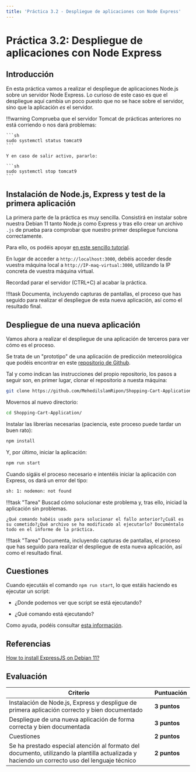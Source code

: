 ```yaml
---
title: 'Práctica 3.2 - Despliegue de aplicaciones con Node Express'
---
```


# Práctica 3.2: Despliegue de aplicaciones con Node Express

## Introducción

En esta práctica vamos a realizar el despliegue de aplicaciones Node.js sobre un servidor Node Express. Lo curioso de este caso es que el despliegue aquí cambia un poco puesto que no se hace sobre el servidor, sino que la aplicación *es* el servidor.

!!!warning
    Comprueba que el servidor Tomcat de prácticas anteriores no está corriendo o nos dará problemas:

    ```sh
    sudo systemctl status tomcat9
    ```

    Y en caso de salir activo, pararlo:

    ```sh
    sudo systemctl stop tomcat9
    ```

## Instalación de Node.js, Express y test de la primera aplicación

La primera parte de la práctica es muy sencilla. Consistirá en instalar sobre nuestra Debian 11 tanto Node.js como Express y tras ello crear un archivo `.js` de prueba para comprobar que nuestro primer despliegue funciona correctamente.

Para ello, os podéis apoyar [en este sencillo tutorial](https://unixcop.com/how-to-install-expressjs-on-debian-11/).

En lugar de acceder a `http://localhost:3000`, debéis acceder desde vuestra máquina local a `http://IP-maq-virtual:3000`, utilizando la IP concreta de vuestra máquina virtual.

Recordad parar el servidor (CTRL+C) al acabar la práctica.

!!!task 
    Documenta, incluyendo capturas de pantallas, el proceso que has seguido para realizar el despliegue de esta nueva aplicación, así como el resultado final.

## Despliegue de una nueva aplicación

Vamos ahora a realizar el despliegue de una aplicación de terceros para ver cómo es el proceso.

Se trata de un "prototipo" de una aplicación de predicción meteorológica que podéis encontrar en este [repositorio de Github](https://github.com/alexkowsik/react-weather-app). 

Tal y como indican las instrucciones del propio repositorio, los pasos a seguir son, en primer lugar, clonar el repositorio a nuesta máquina:

```sh
git clone https://github.com/MehedilslamRipon/Shopping-Cart-Application
```
Movernos al nuevo directorio:

```sh
cd Shopping-Cart-Application/
```

Instalar las librerías necesarias (paciencia, este proceso puede tardar un buen rato):

```sh
npm install
```


Y, por último, iniciar la aplicación:

```sh
npm run start
```

Cuando sigáis el proceso necesario e intentéis iniciar la aplicación con Express, os dará un error del tipo:

```sh
sh: 1: nodemon: not found
```
!!!task "Tarea"
    Buscad cómo solucionar este problema y, tras ello, iniciad la aplicación sin problemas.

    ¿Qué comando habéis usado para solucionar el fallo anterior?¿Cuál es su cometido?¿Qué archivo se ha modificado al ejecutarlo? Documéntalo todo en el informe de la práctica.     

!!!task "Tarea"
    Documenta, incluyendo capturas de pantallas, el proceso que has seguido para realizar el despliegue de esta nueva aplicación, así como el resultado final.

## Cuestiones

Cuando ejecutáis el comando `npm run start`, lo que estáis haciendo es ejecutar un script:

- ¿Donde podemos ver que script se está ejecutando?

- ¿Qué comando está ejecutando?

Como ayuda, podéis consultar [esta información](https://www.freecodecamp.org/espanol/news/node-js-npm-tutorial/).

## Referencias

[How to install ExpressJS on Debian 11?](https://unixcop.com/how-to-install-expressjs-on-debian-11/)


## Evaluación

| Criterio                                                                                                                                      | Puntuación   |
|-----------------------------------------------------------------------------------------------------------------------------------------------|--------------|
| Instalación de Node.js, Express y despligue de primera aplicación correcto y bien documentado                                                                                                    | **3 puntos**      |
| Despliegue de una nueva aplicación de forma correcta y bien documentada                                                                                             | **3 puntos**  |
| Cuestiones                                                                                                                                    | **2 puntos**     |
| Se ha prestado especial atención al formato del documento, utilizando la plantilla actualizada y haciendo un correcto uso del lenguaje técnico| **2 puntos**     |